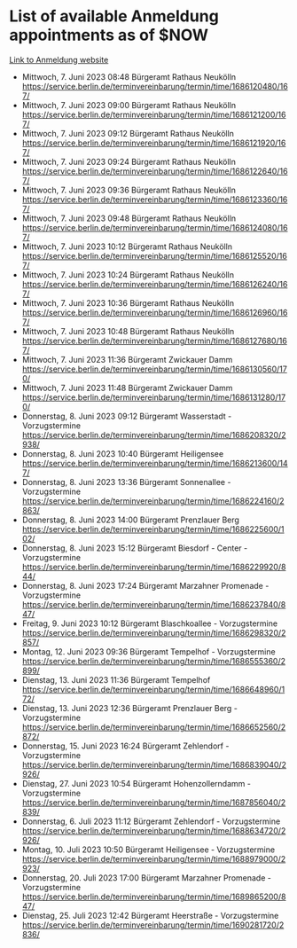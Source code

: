 # List of available Anmeldung appointments as of $NOW
[Link to Anmeldung website](https://service.berlin.de/terminvereinbarung/termin/tag.php?termin=1&anliegen[]=120686&dienstleisterlist=122210,122217,327316,122219,327312,122227,327314,122231,327346,122243,327348,122254,122252,329742,122260,329745,122262,329748,122271,327278,122273,327274,122277,327276,330436,122280,327294,122282,327290,122284,327292,122291,327270,122285,327266,122286,327264,122296,327268,150230,329760,122297,327286,122294,327284,122312,329763,122314,329775,122304,327330,122311,327334,122309,327332,317869,122281,327352,122279,329772,122283,122276,327324,122274,327326,122267,329766,122246,327318,122251,327320,122257,327322,122208,327298,122226,327300&herkunft=http%3A%2F%2Fservice.berlin.de%2Fdienstleistung%2F120686%2F)
- Mittwoch, 7. Juni 2023 08:48 Bürgeramt Rathaus Neukölln https://service.berlin.de/terminvereinbarung/termin/time/1686120480/167/
- Mittwoch, 7. Juni 2023 09:00 Bürgeramt Rathaus Neukölln https://service.berlin.de/terminvereinbarung/termin/time/1686121200/167/
- Mittwoch, 7. Juni 2023 09:12 Bürgeramt Rathaus Neukölln https://service.berlin.de/terminvereinbarung/termin/time/1686121920/167/
- Mittwoch, 7. Juni 2023 09:24 Bürgeramt Rathaus Neukölln https://service.berlin.de/terminvereinbarung/termin/time/1686122640/167/
- Mittwoch, 7. Juni 2023 09:36 Bürgeramt Rathaus Neukölln https://service.berlin.de/terminvereinbarung/termin/time/1686123360/167/
- Mittwoch, 7. Juni 2023 09:48 Bürgeramt Rathaus Neukölln https://service.berlin.de/terminvereinbarung/termin/time/1686124080/167/
- Mittwoch, 7. Juni 2023 10:12 Bürgeramt Rathaus Neukölln https://service.berlin.de/terminvereinbarung/termin/time/1686125520/167/
- Mittwoch, 7. Juni 2023 10:24 Bürgeramt Rathaus Neukölln https://service.berlin.de/terminvereinbarung/termin/time/1686126240/167/
- Mittwoch, 7. Juni 2023 10:36 Bürgeramt Rathaus Neukölln https://service.berlin.de/terminvereinbarung/termin/time/1686126960/167/
- Mittwoch, 7. Juni 2023 10:48 Bürgeramt Rathaus Neukölln https://service.berlin.de/terminvereinbarung/termin/time/1686127680/167/
- Mittwoch, 7. Juni 2023 11:36 Bürgeramt Zwickauer Damm https://service.berlin.de/terminvereinbarung/termin/time/1686130560/170/
- Mittwoch, 7. Juni 2023 11:48 Bürgeramt Zwickauer Damm https://service.berlin.de/terminvereinbarung/termin/time/1686131280/170/
- Donnerstag, 8. Juni 2023 09:12 Bürgeramt Wasserstadt - Vorzugstermine https://service.berlin.de/terminvereinbarung/termin/time/1686208320/2938/
- Donnerstag, 8. Juni 2023 10:40 Bürgeramt Heiligensee https://service.berlin.de/terminvereinbarung/termin/time/1686213600/147/
- Donnerstag, 8. Juni 2023 13:36 Bürgeramt Sonnenallee - Vorzugstermine https://service.berlin.de/terminvereinbarung/termin/time/1686224160/2863/
- Donnerstag, 8. Juni 2023 14:00 Bürgeramt Prenzlauer Berg https://service.berlin.de/terminvereinbarung/termin/time/1686225600/102/
- Donnerstag, 8. Juni 2023 15:12 Bürgeramt Biesdorf - Center - Vorzugstermine https://service.berlin.de/terminvereinbarung/termin/time/1686229920/844/
- Donnerstag, 8. Juni 2023 17:24 Bürgeramt Marzahner Promenade - Vorzugstermine https://service.berlin.de/terminvereinbarung/termin/time/1686237840/847/
- Freitag, 9. Juni 2023 10:12 Bürgeramt Blaschkoallee - Vorzugstermine https://service.berlin.de/terminvereinbarung/termin/time/1686298320/2857/
- Montag, 12. Juni 2023 09:36 Bürgeramt Tempelhof - Vorzugstermine https://service.berlin.de/terminvereinbarung/termin/time/1686555360/2899/
- Dienstag, 13. Juni 2023 11:36 Bürgeramt Tempelhof https://service.berlin.de/terminvereinbarung/termin/time/1686648960/172/
- Dienstag, 13. Juni 2023 12:36 Bürgeramt Prenzlauer Berg - Vorzugstermine https://service.berlin.de/terminvereinbarung/termin/time/1686652560/2872/
- Donnerstag, 15. Juni 2023 16:24 Bürgeramt Zehlendorf - Vorzugstermine https://service.berlin.de/terminvereinbarung/termin/time/1686839040/2926/
- Dienstag, 27. Juni 2023 10:54 Bürgeramt Hohenzollerndamm - Vorzugstermine https://service.berlin.de/terminvereinbarung/termin/time/1687856040/2839/
- Donnerstag, 6. Juli 2023 11:12 Bürgeramt Zehlendorf - Vorzugstermine https://service.berlin.de/terminvereinbarung/termin/time/1688634720/2926/
- Montag, 10. Juli 2023 10:50 Bürgeramt Heiligensee - Vorzugstermine https://service.berlin.de/terminvereinbarung/termin/time/1688979000/2923/
- Donnerstag, 20. Juli 2023 17:00 Bürgeramt Marzahner Promenade - Vorzugstermine https://service.berlin.de/terminvereinbarung/termin/time/1689865200/847/
- Dienstag, 25. Juli 2023 12:42 Bürgeramt Heerstraße - Vorzugstermine https://service.berlin.de/terminvereinbarung/termin/time/1690281720/2836/
